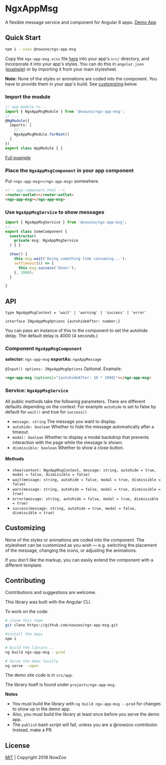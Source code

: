 # NgxAppMsg

A flexible message service and component for Angular 6 apps. [Demo App](https://nowzoo.github.io/ngx-app-msg/)


## Quick Start

```bash
npm i --save @nowzoo/ngx-app-msg
```

Copy the `ngx-app-msg.scss` file [here](https://github.com/nowzoo/ngx-app-msg/blob/master/src/ngx-app-msg.scss) into your app's `src/` directory, and incorporate it into your app's styles. You can do this in `angular.json` ([example](https://github.com/nowzoo/ngx-app-msg/blob/master/angular.json#L31)) or by importing it from your main stylesheet.

**Note:** None of the styles or animations are coded into the component. You have to provide them in your app's build. See [customizing](#customizing) below.

### Import the module
```ts
// app.module.ts...
import { NgxAppMsgModule } from '@nowzoo/ngx-app-msg';
// ...
@NgModule({
  imports: [
    //...
    NgxAppMsgModule.forRoot()
  ]
})
export class AppModule { }
```
[Full example](https://github.com/nowzoo/ngx-app-msg/blob/master/src/app/app.module.ts)

### Place the `NgxAppMsgComponent` in your app component
Put `<ngx-app-msg></ngx-app-msg>` somewhere.
```html
<!-- app.component.html -->
<router-outlet></router-outlet>
<ngx-app-msg></ngx-app-msg>
```

### Use `NgxAppMsgService` to show messages
```ts
import { NgxAppMsgService } from '@nowzoo/ngx-app-msg';
//...
export class SomeComponent {
  constructor(
    private msg: NgxAppMsgService
  ) { }

  show() {
    this.msg.wait('Doing something time consuming...');
    setTimeout(() => {
      this.msg.success('Done!');
    }, 2000);
  }

}
```

## API


`type NgxAppMsgContext = 'wait' | 'warning' | 'success' | 'error'`

`interface INgxAppMsgOptions {autohideAfter: number;}`

You can pass an instance of this to the component to set the autohide delay. The default delay is 4000 (4 seconds.)


### Component `NgxAppMsgComponent`

**selector:** `ngx-app-msg` **exportAs:** `ngxAppMessage`

`@Input() options: INgxAppMsgOptions` Optional. Example:
```html
<ngx-app-msg [options]="{autohideAfter: 10 * 1000}"></ngx-app-msg>
```


### Service: `NgxAppMsgService`
All public methods take the following parameters. There are different defaults depending on the context: For example `autohide` is set to false by default for `wait()` and true for `success()`

 - `message: string` The message you want to display.
 - `autohide: boolean` Whether to hide the message automatically after a timeout.
 - `modal: boolean` Whether to display a modal backdrop that prevents interaction with the page while the message is shown.
 - `dismissible: boolean` Whether to show a close button.

#### Methods
 - `show(context: NgxAppMsgContext, message: string, autohide = true, modal = false, dismissible = false)`
 - `wait(message: string, autohide = false, modal = true, dismissible = false)`
 - `warn(message: string, autohide = false, modal = true, dismissible = true)`
 - `error(message: string, autohide = false, modal = true, dismissible = true)`
 - `success(message: string, autohide = true, modal = false, dismissible = true)`

## Customizing

None of the styles or animations are coded into the component. The stylesheet can be customized as you wish &mdash; e.g. switching the placement of the message, changing the icons, or adjusting the animations.

If you don't like the markup, you can easily extend the component with a different template.

## Contributing

Contributions and suggestions are welcome.

This library was built with the Angular CLI.

To work on the code:

```bash
# clone this repo
git clone https://github.com/nowzoo/ngx-app-msg.git

#install the deps
npm i

# build the library...
ng build ngx-app-msg --prod

# Serve the demo locally
ng serve --open

```

The demo site code is in `src/app`.

The library itself is found under `projects/ngx-app-msg`.

**Notes**

 - You must build the library with `ng build ngx-app-msg --prod` for changes to show up in the demo app.
 - Also, you must build the library at least once before you serve the demo app.
 - The `publish` bash script will fail, unless you are a @nowzoo contributor. Instead, make a PR.

## License
[MIT](https://github.com/nowzoo/ngx-app-msg/blob/master/LICENSE) | Copyright 2018 NowZoo
